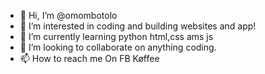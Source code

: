- 👋 Hi, I’m @omombotolo
- 👀 I’m interested in coding and building websites and app!
- 🌱 I’m currently learning python html,css ams js
- 💞️ I’m looking to collaborate on anything coding.
- 📫 How to reach me On FB Køffee

<!---
omombotolo/omombotolo is a ✨ special ✨ repository because its `README.md` (this file) appears on your GitHub profile.
You can click the Preview link to take a look at your changes.
--->
